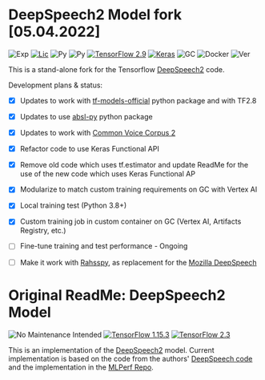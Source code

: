 # DeepSpeech2 Model fork [05.04.2022]
![Exp](https://img.shields.io/badge/Fork-experimental-orange.svg)
[![Lic](https://img.shields.io/badge/License-Apache2.0-green)](http://www.apache.org/licenses/LICENSE-2.0)
![Py](https://img.shields.io/badge/python-3.8-green)
![Py](https://img.shields.io/badge/python-3.9-green)
[![TensorFlow 2.9](https://img.shields.io/badge/TensorFlow-2.9-FF6F00?logo=tensorflow)](https://github.com/tensorflow/tensorflow/releases/tag/v2.9.0)
[![Keras](https://img.shields.io/badge/KerasAPI-OK-green)](https://keras.io/api/)
![GC](https://img.shields.io/badge/GoogleCloud_VertexAI-OK-green)
![Docker](https://img.shields.io/badge/Docker-OK-green)
![Ver](https://img.shields.io/badge/version-0.1b2-lightgrey)

This is a stand-alone fork for the Tensorflow [DeepSpeech2](https://github.com/tensorflow/models/tree/master/research/deep_speech) code.

Development plans & status:

- [x] Updates to work with [tf-models-official](https://pypi.org/project/tf-models-official/) python package and with TF2.8
- [x] Updates to use [absl-py](https://abseil.io/docs/python/) python package
- [x] Updates to work with [Common Voice Corpus 2](https://commonvoice.mozilla.org/en/datasets) 
- [x] Refactor code to use Keras Functional API
- [x] Remove old code which uses tf.estimator and update ReadMe for the use of the new code which uses Keras Functional AP
- [x] Modularize to match custom training requirements on GC with Vertex AI
- [x] Local training test (Python 3.8+)
- [x] Custom training job in custom container on GC (Vertex AI, Artifacts Registry, etc.)
- [ ] Fine-tune training and test performance - Ongoing
- [ ] Make it work with [Rahsspy](https://github.com/rhasspy/rhasspy), as replacement for the [Mozilla DeepSpeech](https://github.com/mozilla/DeepSpeech)




# Original ReadMe: DeepSpeech2 Model

![No Maintenance Intended](https://img.shields.io/badge/No%20Maintenance%20Intended-%E2%9C%95-red.svg)
[![TensorFlow 1.15.3](https://img.shields.io/badge/TensorFlow-1.15.3-FF6F00?logo=tensorflow)](https://github.com/tensorflow/tensorflow/releases/tag/v1.15.3)
[![TensorFlow 2.3](https://img.shields.io/badge/TensorFlow-2.3-FF6F00?logo=tensorflow)](https://github.com/tensorflow/tensorflow/releases/tag/v2.3.0)

This is an implementation of the [DeepSpeech2](https://arxiv.org/pdf/1512.02595.pdf) model. Current implementation is based on the code from the authors' [DeepSpeech code](https://github.com/PaddlePaddle/DeepSpeech) and the implementation in the [MLPerf Repo](https://github.com/mlperf/reference/tree/master/speech_recognition).

